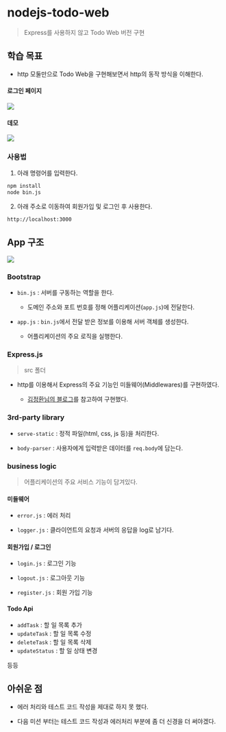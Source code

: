 # nodejs-todo-web

> Express를 사용하지 않고 Todo Web 버전 구현

## 학습 목표

- http 모둘만으로 Todo Web을 구현해보면서 http의 동작 방식을 이해한다. 

#### 로그인 페이지

![](https://user-images.githubusercontent.com/34808501/60859314-1c26d800-a24d-11e9-9068-a7dd1e2305d7.png)

#### 데모

![](https://media.giphy.com/media/XZg4w0msD2cd89sqGt/giphy.gif)

### 사용법

1. 아래 명령어를 입력한다.

```bash
npm install
node bin.js
```

2. 아래 주소로 이동하여 회원가입 및 로그인 후 사용한다.

```bash
http://localhost:3000
```


## App 구조

![](https://user-images.githubusercontent.com/34808501/60857946-69a04680-a247-11e9-8123-bdcd816e5f41.png)

### Bootstrap

- `bin.js` : 서버를 구동하는 역할을 한다.
    
    - 도메인 주소와 포트 번호를 정해 어플리케이션(`app.js`)에 전달한다.

- `app.js` : `bin.js`에서 전달 받은 정보를 이용해 서버 객체를 생성한다.
    
    - 어플리케이션의 주요 로직을 실행한다. 

### Express.js

> src 폴더

- http를 이용해서 Express의 주요 기능인 미들웨어(Middlewares)를 구현하였다.

    - [김정환님의 블로그](http://jeonghwan-kim.github.io/series/2018/12/01/node-web-0_index.html)를 참고하여 구현했다.
    
### 3rd-party library

- `serve-static` : 정적 파일(html, css, js 등)을 처리한다.

- `body-parser` : 사용자에게 입력받은 데이터를 `req.body`에 담는다.

### business logic

> 어플리케이션의 주요 서비스 기능이 담겨있다.

#### 미들웨어

- `error.js` : 에러 처리

- `logger.js` : 클라이언트의 요청과 서버의 응답을 log로 남기다.

#### 회원가입 / 로그인

- `login.js` : 로그인 기능

- `logout.js` : 로그아웃 기능

- `register.js` : 회원 가입 기능

#### Todo Api

- `addTask` : 할 일 목록 추가
- `updateTask` : 할 일 목록 수정
- `deleteTask` : 할 일 목록 삭제
- `updateStatus` : 할 일 상태 변경

등등

## 아쉬운 점

- 에러 처리와 테스트 코드 작성을 제대로 하지 못 했다. 

- 다음 미션 부터는 테스트 코드 작성과 에러처리 부분에 좀 더 신경을 더 써야겠다.
 